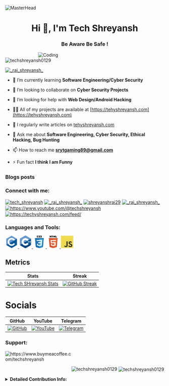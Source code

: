 ![MasterHead](https://github.com/techshreyansh0129/Organic-Safelink/blob/main/assests/banner.png)
<h1 align="center">Hi 👋, I'm Tech Shreyansh</h1>
<h3 align="center">Be Aware Be Safe !</h3>
<img align="right" alt="Coding" width="400" src="https://media.tenor.com/rePDfDWO3XoAAAAd/hacking.gif">
<p align="left"> <img src="https://komarev.com/ghpvc/?username=techshreyansh0129&label=Profile%20views&color=0e75b6&style=flat" alt="techshreyansh0129" /> </p>

<p align="left"> <a href="https://twitter.com/_rai_shreyansh_" target="blank"><img src="https://img.shields.io/twitter/follow/_rai_shreyansh_?logo=twitter&style=for-the-badge" alt="_rai_shreyansh_" /></a> </p>

- 🌱 I’m currently learning **Software Engineering/Cyber Security**

- 👯 I’m looking to collaborate on **Cyber Security Projects**

- 🤝 I’m looking for help with **Web Design/Android Hacking**

- 👨‍💻 All of my projects are available at [https://tehyshreyansh.com](https://tehyshreyansh.com)

- 📝 I regularly write articles on [tehyshreyansh.com](tehyshreyansh.com)

- 💬 Ask me about **Software Engineering, Cyber Security, Ethical Hacking, Bug Hunting**

- 📫 How to reach me **srytgaming89@gmail.com**

- ⚡ Fun fact **I think I am Funny**

### Blogs posts
<!-- BLOG-POST-LIST:START -->
<!-- BLOG-POST-LIST:END -->

<h3 align="left">Connect with me:</h3>
<p align="left">
<a href="https://codepen.io/tech_shreyansh" target="blank"><img align="center" src="https://raw.githubusercontent.com/rahuldkjain/github-profile-readme-generator/master/src/images/icons/Social/codepen.svg" alt="tech_shreyansh" height="30" width="40" /></a>
<a href="https://twitter.com/_rai_shreyansh_" target="blank"><img align="center" src="https://raw.githubusercontent.com/rahuldkjain/github-profile-readme-generator/master/src/images/icons/Social/twitter.svg" alt="_rai_shreyansh_" height="30" width="40" /></a>
<a href="https://fb.com/shreyanshrai29" target="blank"><img align="center" src="https://raw.githubusercontent.com/rahuldkjain/github-profile-readme-generator/master/src/images/icons/Social/facebook.svg" alt="shreyanshrai29" height="30" width="40" /></a>
<a href="https://instagram.com/_rai_shreyansh_" target="blank"><img align="center" src="https://raw.githubusercontent.com/rahuldkjain/github-profile-readme-generator/master/src/images/icons/Social/instagram.svg" alt="_rai_shreyansh_" height="30" width="40" /></a>
<a href="https://www.youtube.com/c/https://www.youtube.com/@techshreyansh" target="blank"><img align="center" src="https://raw.githubusercontent.com/rahuldkjain/github-profile-readme-generator/master/src/images/icons/Social/youtube.svg" alt="https://www.youtube.com/@techshreyansh" height="30" width="40" /></a>
<a href="/https://techyshreyansh.com/feed/" target="blank"><img align="center" src="https://raw.githubusercontent.com/rahuldkjain/github-profile-readme-generator/master/src/images/icons/Social/rss.svg" alt="https://techyshreyansh.com/feed/" height="30" width="40" /></a>
</p>

<h3 align="left">Languages and Tools:</h3>
<p align="left"> <a href="https://www.cprogramming.com/" target="_blank" rel="noreferrer"> <img src="https://raw.githubusercontent.com/devicons/devicon/master/icons/c/c-original.svg" alt="c" width="40" height="40"/> </a> <a href="https://www.w3schools.com/cpp/" target="_blank" rel="noreferrer"> <img src="https://raw.githubusercontent.com/devicons/devicon/master/icons/cplusplus/cplusplus-original.svg" alt="cplusplus" width="40" height="40"/> </a> <a href="https://www.w3schools.com/css/" target="_blank" rel="noreferrer"> <img src="https://raw.githubusercontent.com/devicons/devicon/master/icons/css3/css3-original-wordmark.svg" alt="css3" width="40" height="40"/> </a> <a href="https://www.w3.org/html/" target="_blank" rel="noreferrer"> <img src="https://raw.githubusercontent.com/devicons/devicon/master/icons/html5/html5-original-wordmark.svg" alt="html5" width="40" height="40"/> </a> <a href="https://developer.mozilla.org/en-US/docs/Web/JavaScript" target="_blank" rel="noreferrer"> <img src="https://raw.githubusercontent.com/devicons/devicon/master/icons/javascript/javascript-original.svg" alt="javascript" width="40" height="40"/> </a> </p>

## Metrics
| Stats | Streak |
|--------|--------|
| [![Tech SHreyansh Stats](https://github-readme-stats.vercel.app/api?username=techyshreyansh&show_icons=true&theme=transparent&hide_border=true)](https://github.com/anuraghazra/github-readme-stats) | [![GitHub Streak](https://streak-stats.demolab.com?user=techyshreyansh&theme=dracula&currStreakLabel=437C85&sideLabels=437C85&ring=007BEB&fire=007BEB&sideNums=007BEB&background=FFFFFF00&dates=437C85&hide_border=true)](https://git.io/streak-stats) |

# Socials
| GitHub | YouTube | Telegram |
|--------|---------|----------|
| [![](https://img.shields.io/badge/Abhi-TheModder-brightgreen?style=for-the-badge&logo=github "GitHub")](https://github.com/techyshreyansh) | [![](https://img.shields.io/badge/YouTube-techyshreyansh-red?style=for-the-badge&logo=youtube "YouTube")]([https://github.com/techyshreyansh](https://www.youtube.com/channel/UCtBILuQgvXHPfvOUdcmMS2Q)) | [![](https://img.shields.io/badge/Telegram-black?style=for-the-badge&logo=Telegram "Telegram")](https://t.me/joinchat/xP-wW-A5mIBmMjY1) |

<h3 align="left">Support:</h3>
<p><a href="https://www.buymeacoffee.com/https://www.buymeacoffee.com/techshreyansh"> <img align="left" src="https://cdn.buymeacoffee.com/buttons/v2/default-yellow.png" height="50" width="210" alt="https://www.buymeacoffee.com/techshreyansh" /></a></p><br><br>

<p><img align="left" src="https://github-readme-stats.vercel.app/api/top-langs?username=techshreyansh0129&show_icons=true&locale=en&layout=compact" alt="techshreyansh0129" /></p>

<p>&nbsp;<img align="center" src="https://github-readme-stats.vercel.app/api?username=techshreyansh0129&show_icons=true&locale=en" alt="techshreyansh0129" /></p>

<details>
    <summary><b>Detailed Contribution Info:</b></summary>
<tr>
  <td>
    <img src="https://github.com/techyshreyansh/techyshreyansh/blob/main/github-metrics.svg" alt="Metrics" width="100%">
  </td>
</tr>
</details>
